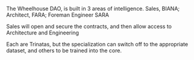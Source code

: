 The Wheelhouse DAO, is built in 3 areas of intelligence.  Sales, BIANA; Architect, FARA; Foreman Engineer SARA

Sales will open and secure the contracts, and then allow access to Architecture and Engineering

Each are Trinatas, but the specialization can switch off to the appropriate dataset, and others to be trained into the core.



